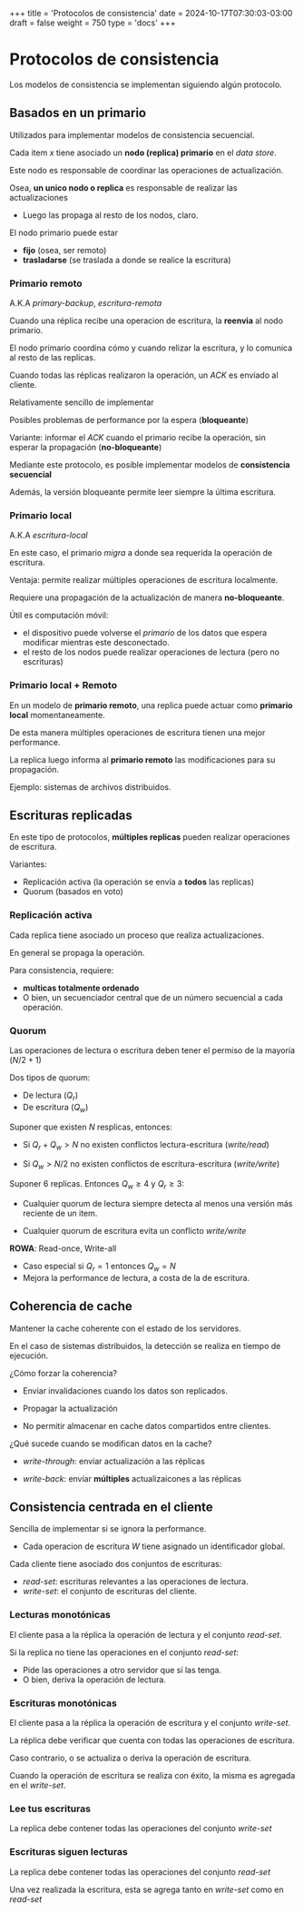 +++
title = 'Protocolos de consistencia'
date = 2024-10-17T07:30:03-03:00
draft = false
weight = 750 
type = 'docs'
+++

# Protocolos de consistencia

Los modelos de consistencia se implementan siguiendo algún protocolo.

## Basados en un primario

Utilizados para implementar modelos de consistencia secuencial.

Cada item $x$ tiene asociado un **nodo (replica) primario** en el *data store*.

Este nodo es responsable de coordinar las operaciones de actualización.

Osea, **un unico nodo o replica** es responsable de realizar las actualizaciones
- Luego las propaga al resto de los nodos, claro.

El nodo primario puede estar 
- **fijo** (osea, ser remoto)
- **trasladarse** (se traslada a donde se realice la escritura)

### Primario remoto

A.K.A *primary-backup*, *escritura-remota*

Cuando una réplica recibe una operacion de escritura, la **reenvia** al nodo primario.

El nodo primario coordina cómo y cuando relizar la escritura, y lo comunica al resto de las replicas.

Cuando todas las réplicas realizaron la operación, un *ACK* es envíado al cliente.

Relativamente sencillo de implementar

Posibles problemas de performance por la espera (**bloqueante**)

Variante: informar el *ACK* cuando el primario recibe la operación, sin esperar la propagación (**no-bloqueante**)

Mediante este protocolo, es posible implementar modelos de **consistencia secuencial**

Además, la versión bloqueante permite leer siempre la última escritura.

### Primario local

A.K.A *escritura-local*

En este caso, el primario *migra* a donde sea requerida la operación de escritura.

Ventaja: permite realizar múltiples operaciones de escritura localmente.

Requiere una propagación de la actualización de manera **no-bloqueante**.

Útil es computación móvil: 
- el dispositivo puede volverse el *primario* de los datos que espera modificar mientras este desconectado.
- el resto de los nodos puede realizar operaciones de lectura (pero no escrituras)

### Primario local + Remoto

En un modelo de **primario remoto**, una replica puede actuar como **primario local** momentaneamente.

De esta manera múltiples operaciones de escritura tienen una mejor performance.

La replica luego informa al **primario remoto** las modificaciones para su propagación.

Ejemplo: sistemas de archivos distribuidos.

## Escrituras replicadas

En este tipo de protocolos, **múltiples replicas** pueden realizar operaciones de escritura.

Variantes: 
- Replicación activa (la operación se envía a **todos** las replicas)
- Quorum (basados en voto)

### Replicación activa

Cada replica tiene asociado un proceso que realiza actualizaciones.

En general se propaga la operación.

Para consistencia, requiere:
- **multicas totalmente ordenado**
- O bien, un secuenciador central que de un número secuencial a cada operación.

### Quorum

Las operaciones de lectura o escritura deben tener el permiso de la mayoría ($N/2 + 1$)

Dos tipos de quorum:
- De lectura ($Q_r$)
- De escritura ($Q_w$)

Suponer que existen $N$ resplicas, entonces:

- Si $Q_r + Q_w > N$ no existen conflictos lectura-escritura (*write/read*)

- Si $Q_w > N/2$ no existen conflictos de escritura-escritura (*write/write*)

Suponer 6 replicas. Entonces $Q_w \geq 4$ y $Q_r \geq 3$: 

- Cualquier quorum de lectura siempre detecta al menos una versión más reciente de un item.

- Cualquier quorum de escritura evita un conflicto *write/write*

**ROWA**: Read-once, Write-all

- Caso especial si $Q_r = 1$ entonces $Q_w = N$
- Mejora la performance de lectura, a costa de la de escritura.

## Coherencia de cache

Mantener la cache coherente con el estado de los servidores.

En el caso de sistemas distribuidos, la detección se realiza en tiempo de ejecución.

¿Cómo forzar la coherencia?

- Enviar invalidaciones cuando los datos son replicados.

- Propagar la actualización

- No permitir almacenar en cache datos compartidos entre clientes.

¿Qué sucede cuando se modifican datos en la cache?

- *write-through*: envíar actualización a las réplicas

- *write-back*: envíar **múltiples** actualizaicones a las réplicas

## Consistencia centrada en el cliente

Sencilla de implementar si se ignora la performance.

- Cada operacion de escritura $W$ tiene asignado un identificador global.

Cada cliente tiene asociado dos conjuntos de escrituras:

- *read-set*: escrituras relevantes a las operaciones de lectura.
- *write-set*: el conjunto de escrituras del cliente.

### Lecturas monotónicas

El cliente pasa a la réplica la operación de lectura y el conjunto *read-set*.

Si la replica no tiene las operaciones en el conjunto *read-set*:

- Pide las operaciones a otro servidor que sí las tenga.
- O bien, deriva la operación de lectura.

### Escrituras monotónicas

El cliente pasa a la réplica la operación de escritura y el conjunto *write-set*.

La réplica debe verificar que cuenta con todas las operaciones de escritura.

Caso contrario, o se actualiza o deriva la operación de escritura.

Cuando la operación de escritura se realiza con éxito, la misma es agregada en el *write-set*.

### Lee tus escrituras

La replica debe contener todas las operaciones del conjunto *write-set*

### Escrituras siguen lecturas

La replica debe contener todas las operaciones del conjunto *read-set*

Una vez realizada la escritura, esta se agrega tanto en *write-set* como en *read-set*


